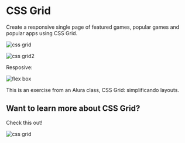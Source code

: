 # CSS Grid
Create a responsive single page of featured games, popular games and popular apps using CSS Grid.

![css grid](https://user-images.githubusercontent.com/83920579/166468365-e7158bc8-31e7-4149-82e3-1a9284d1fecc.png)

![css grid2](https://user-images.githubusercontent.com/83920579/166468754-a77778e1-d2d8-4ae5-b900-37857ff2d399.png)

Resposive:

![flex box](https://user-images.githubusercontent.com/83920579/166954407-0dbff6b8-778c-48ec-92c0-0c5c21547567.png)

This is an exercise from an Alura class, CSS Grid: simplificando layouts.
## Want to learn more about CSS Grid?
Check this out!

![css grid](https://user-images.githubusercontent.com/83920579/166947848-ffc87e71-e313-4b5b-8d47-17723879f38f.png)
